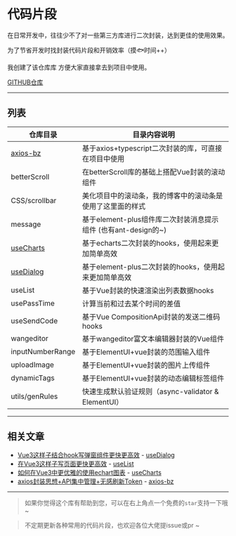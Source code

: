# 代码片段

在日常开发中，往往少不了对一些第三方库进行二次封装，达到更佳的使用效果。

为了节省开发时找封装代码片段和开销效率（摸🐟时间++）

我创建了该仓库库 方便大家直接拿去到项目中使用。

[GITHUB仓库](https://github.com/QC2168/snippets)

---

## 列表

| 仓库目录          | 目录内容说明                                       |
|---------------|----------------------------------------------|
| [axios-bz](https://github.com/QC2168/axios-bz)  | 基于axios+typescript二次封装的库，可直接在项目中使用           |
| betterScroll  | 在betterScroll库的基础上搭配Vue封装的滚动组件               |
| CSS/scrollbar | 美化项目中的滚动条，我的博客中的滚动条是使用了这里面的样式                |
| message       | 基于element-plus组件库二次封装消息提示组件 (也有ant-design的~) |
| [useCharts](https://github.com/QC2168/useCharts) | 基于echarts二次封装的hooks，使用起来更加简单高效               |
| [useDialog](https://github.com/QC2168/useDialog) | 基于element-plus二次封装的hooks，使用起来更加简单高效          |
| useList       | 基于Vue封装的快速渲染出列表数据hooks                       |
| usePassTime   | 计算当前和过去某个时间的差值                               |
| useSendCode   | 基于Vue CompositionApi封装的发送二维码hooks            |
| wangeditor    | 基于wangeditor富文本编辑器封装的Vue组件                   |
| inputNumberRange    | 基于ElementUI+vue封装的范围输入组件                   |
| uploadImage    | 基于ElementUI+vue封装的图片上传组件                   |
| dynamicTags    | 基于ElementUI+vue封装的动态编辑标签组件                   |
| utils/genRules    | 快速生成默认验证规则（async-validator & ElementUI）                   |

---

## 相关文章

- [Vue3这样子结合hook写弹窗组件更快更高效](https://juejin.cn/post/7175821416237891644) - [useDialog](https://github.com/QC2168/useDialog)
- [在Vue3这样子写页面更快更高效](https://juejin.cn/post/7172889961446768670) - [useList](https://github.com/QC2168/snippets/tree/main/useList)
- [如何在Vue3中更优雅的使用echart图表](https://juejin.cn/post/7098646141889151006) - [useCharts](https://github.com/QC2168/useCharts)
- [axios封装思想+API集中管理+无感刷新Token](https://juejin.cn/post/7055171070311006215) - [axios-bz](https://github.com/QC2168/axios-bz)

---


> 如果你觉得这个库有帮助到您，可以在右上角点一个免费的`star`支持一下哦 ~

> 不定期更新各种常用的代码片段，也欢迎各位大佬提issue或pr ~
